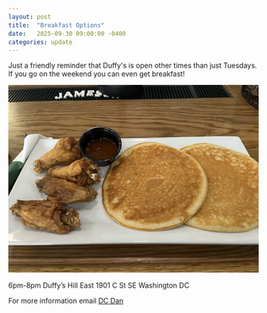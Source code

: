 ```yaml
---
layout: post
title:  "Breakfast Options"
date:   2025-09-30 09:00:00 -0400
categories: update
---
```


Just a friendly reminder that Duffy's is open other times than just Tuesdays. If you go on the weekend you can even get breakfast!

![Wings and pancakes](/images/pancakes-and-wings.png)

6pm-8pm
Duffy’s Hill East
1901 C St SE
Washington DC

For more information email [DC Dan](dan@dcdan.com)
